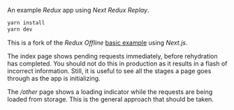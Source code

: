 An example _Redux_ app using _Next Redux Replay_.

```bash
yarn install
yarn dev
```

This is a fork of the _Redux Offline_ [basic example](https://github.com/redux-offline-team/redux-offline/tree/master/examples/basic) using _Next.js_.

The index page shows pending requests immediately, before rehydration has completed. You should not do this in production as it results in a flash of incorrect information. Still, it is useful to see all the stages a page goes through as the app is initializing.

The _/other_ page shows a loading indicator while the requests are being loaded from storage. This is the general approach that should be taken.